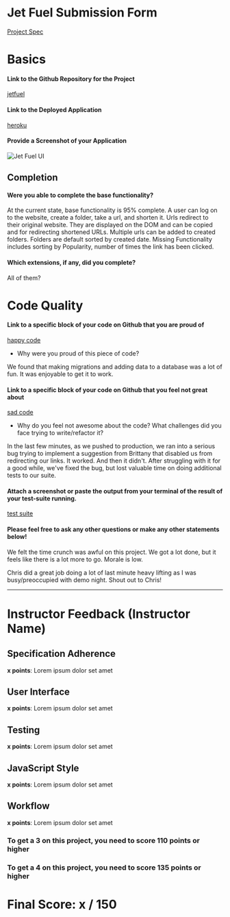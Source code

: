# Jet Fuel Submission Form

[Project Spec](http://frontend.turing.io/projects/jet-fuel.html)

# Basics

#### Link to the Github Repository for the Project
[jetfuel](https://github.com/lauraturk/jet_fuel)

#### Link to the Deployed Application
[heroku](http://lt-cb-jet.herokuapp.com/)

#### Provide a Screenshot of your Application
![Jet Fuel UI](https://imgur.com/a/m9Fgu)

## Completion

#### Were you able to complete the base functionality?

At the current state, base functionality is 95% complete. A user can log on to the website, create a folder, take a url, and shorten it. 
Urls redirect to their original website. They are displayed on the DOM and can be copied and for redirecting shortened URLs. 
Multiple urls can be added to created folders.
Folders are default sorted by created date. 
Missing Functionality includes sorting by Popularity, number of times the link has been clicked. 

#### Which extensions, if any, did you complete?
All of them?

# Code Quality

#### Link to a specific block of your code on Github that you are proud of
[happy code](https://github.com/lauraturk/jet_fuel/blob/master/db/migrations/20170627214757_initial.js#L2-L28)

* Why were you proud of this piece of code?

We found that making migrations and adding data to a database was a lot of fun. It was enjoyable to get it to work. 

#### Link to a specific block of your code on Github that you feel not great about
[sad code](https://github.com/lauraturk/jet_fuel/blob/master/server.js#L127-L163)

* Why do you feel not awesome about the code? What challenges did you face trying to write/refactor it?

In the last few minutes, as we pushed to production, we ran into a serious bug trying to implement a suggestion from Brittany that disabled us from redirecting our links. It worked. And then it didn't. After struggling with it for a good while, we've fixed the bug, but lost valuable time on doing additional tests to our suite. 
#### Attach a screenshot or paste the output from your terminal of the result of your test-suite running.

[test suite](https://imgur.com/a/cCSAe)

#### Please feel free to ask any other questions or make any other statements below!

We felt the time crunch was awful on this project. We got a lot done, but it feels like there is a lot more to go. Morale is low. 

Chris did a great job doing a lot of last minute heavy lifting as I was busy/preoccupied with demo night. Shout out to Chris!

-----


# Instructor Feedback (Instructor Name)

## Specification Adherence

**x points**: Lorem ipsum dolor set amet

## User Interface

**x points**: Lorem ipsum dolor set amet

## Testing

**x points**: Lorem ipsum dolor set amet

## JavaScript Style

**x points**: Lorem ipsum dolor set amet

## Workflow

**x points**: Lorem ipsum dolor set amet


### To get a 3 on this project, you need to score 110 points or higher
### To get a 4 on this project, you need to score 135 points or higher

# Final Score: x / 150
